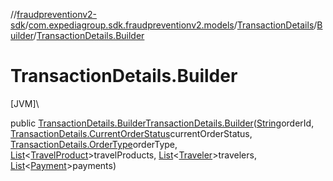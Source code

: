//[fraudpreventionv2-sdk](../../../../index.md)/[com.expediagroup.sdk.fraudpreventionv2.models](../../index.md)/[TransactionDetails](../index.md)/[Builder](index.md)/[TransactionDetails.Builder](-transaction-details.-builder.md)

# TransactionDetails.Builder

[JVM]\

public [TransactionDetails.Builder](index.md)[TransactionDetails.Builder](-transaction-details.-builder.md)([String](https://docs.oracle.com/javase/8/docs/api/java/lang/String.html)orderId, [TransactionDetails.CurrentOrderStatus](../-current-order-status/index.md)currentOrderStatus, [TransactionDetails.OrderType](../-order-type/index.md)orderType, [List](https://docs.oracle.com/javase/8/docs/api/java/util/List.html)&lt;[TravelProduct](../../-travel-product/index.md)&gt;travelProducts, [List](https://docs.oracle.com/javase/8/docs/api/java/util/List.html)&lt;[Traveler](../../-traveler/index.md)&gt;travelers, [List](https://docs.oracle.com/javase/8/docs/api/java/util/List.html)&lt;[Payment](../../-payment/index.md)&gt;payments)
